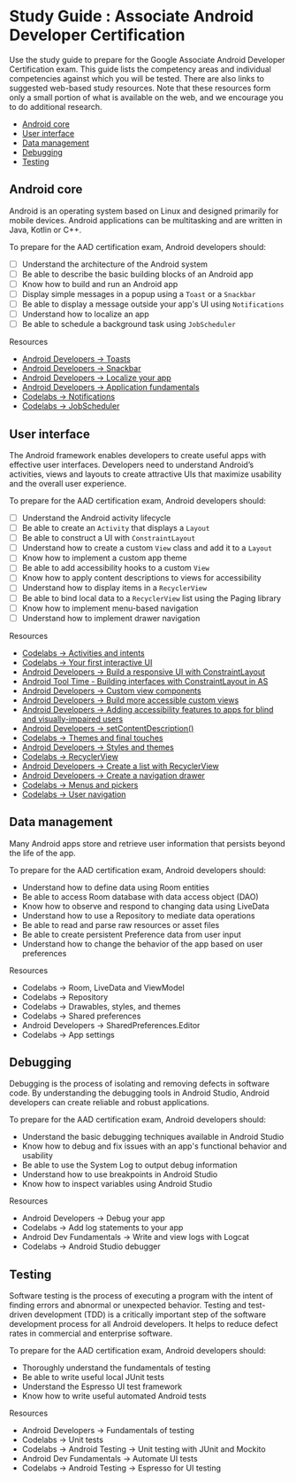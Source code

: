 # Study Guide : Associate Android Developer Certification
Use the study guide to prepare for the Google Associate Android Developer Certification exam. This guide lists the competency areas and individual competencies against which you will be tested. There are also links to suggested web-based study resources. Note that these resources form only a small portion of what is available on the web, and we encourage you to do additional research.

- [Android core](#android-core)
- [User interface](#user-interface)
- [Data management](#data-management)
- [Debugging](#debugging)
- [Testing](#testing)


## Android core
Android is an operating system based on Linux and designed primarily for mobile devices. Android applications can be multitasking and are written in Java, Kotlin or C++.

To prepare for the AAD certification exam, Android developers should:

- [ ] Understand the architecture of the Android system
- [ ] Be able to describe the basic building blocks of an Android app
- [ ] Know how to build and run an Android app
- [ ] Display simple messages in a popup using a `Toast` or a `Snackbar`
- [ ] Be able to display a message outside your app's UI using `Notifications`
- [ ] Understand how to localize an app
- [ ] Be able to schedule a background task using `JobScheduler`

Resources
- [Android Developers -> Toasts](https://developer.android.com/guide/topics/ui/notifiers/toasts)
- [Android Developers -> Snackbar](https://developer.android.com/reference/android/support/design/widget/Snackbar)
- [Android Developers -> Localize your app](https://developer.android.com/guide/topics/resources/localization)
- [Android Developers -> Application fundamentals](https://developer.android.com/guide/components/fundamentals)
- [Codelabs -> Notifications](https://codelabs.developers.google.com/codelabs/android-training-notifications/index.html?index=..%2F..android-training#0)
- [Codelabs -> JobScheduler](https://codelabs.developers.google.com/codelabs/android-training-job-scheduler/index.html?index=..%2F..android-training#0)


## User interface
The Android framework enables developers to create useful apps with effective user interfaces. Developers need to understand Android’s activities, views and layouts to create attractive UIs that maximize usability and the overall user experience.

To prepare for the AAD certification exam, Android developers should:

- [ ] Understand the Android activity lifecycle
- [ ] Be able to create an `Activity` that displays a `Layout`
- [ ] Be able to construct a UI with `ConstraintLayout`
- [ ] Understand how to create a custom `View` class and add it to a `Layout`
- [ ] Know how to implement a custom app theme
- [ ] Be able to add accessibility hooks to a custom `View`
- [ ] Know how to apply content descriptions to views for accessibility
- [ ] Understand how to display items in a `RecyclerView`
- [ ] Be able to bind local data to a `RecyclerView` list using the Paging library
- [ ] Know how to implement menu-based navigation
- [ ] Understand how to implement drawer navigation

Resources
- [Codelabs -> Activities and intents](https://codelabs.developers.google.com/codelabs/android-training-create-an-activity/index.html?index=..%2F..android-training#0)
- [Codelabs -> Your first interactive UI](https://codelabs.developers.google.com/codelabs/android-training-layout-editor-part-a/index.html?index=..%2F..android-training#0)
- [Android Developers -> Build a responsive UI with ConstraintLayout](https://developer.android.com/training/constraint-layout/)
- [Android Tool Time - Building interfaces with ConstraintLayout in AS](https://www.youtube.com/watch?time_continue=9&v=XamMbnzI5vE)
- [Android Developers -> Custom view components](https://developer.android.com/guide/topics/ui/custom-components)
- [Android Developers -> Build more accessible custom views](https://developer.android.com/guide/topics/ui/accessibility/custom-views)
- [Android Developers -> Adding accessibility features to apps for blind and visually-impaired users](https://www.youtube.com/watch?v=1by5J7c5Vz4)
- [Android Developers -> setContentDescription()](https://developer.android.com/reference/android/view/View#setContentDescription(java.lang.CharSequence))
- [Codelabs -> Themes and final touches](https://codelabs.developers.google.com/codelabs/android-training-drawables-styles-and-themes/index.html?index=..%2F..android-training#5)
- [Android Developers -> Styles and themes](https://developer.android.com/guide/topics/ui/look-and-feel/themes)
- [Codelabs -> RecyclerView](https://codelabs.developers.google.com/codelabs/android-training-create-recycler-view/index.html?index=..%2F..android-training#0)
- [Android Developers -> Create a list with RecyclerView](https://developer.android.com/guide/topics/ui/layout/recyclerview)
- [Android Developers -> Create a navigation drawer](https://developer.android.com/training/implementing-navigation/nav-drawer)
- [Codelabs -> Menus and pickers](https://codelabs.developers.google.com/codelabs/android-training-menus-and-pickers/index.html?index=..%2F..android-training#0)
- [Codelabs -> User navigation](https://codelabs.developers.google.com/codelabs/android-training-provide-user-navigation/index.html?index=..%2F..android-training#0)

## Data management
Many Android apps store and retrieve user information that persists beyond the life of the app.

To prepare for the AAD certification exam, Android developers should:

- Understand how to define data using Room entities
- Be able to access Room database with data access object (DAO)
- Know how to observe and respond to changing data using LiveData
- Understand how to use a Repository to mediate data operations
- Be able to read and parse raw resources or asset files
- Be able to create persistent Preference data from user input
- Understand how to change the behavior of the app based on user preferences

Resources
- Codelabs -> Room, LiveData and ViewModel
- Codelabs -> Repository
- Codelabs -> Drawables, styles, and themes
- Codelabs -> Shared preferences
- Android Developers -> SharedPreferences.Editor
- Codelabs -> App settings

## Debugging
Debugging is the process of isolating and removing defects in software code. By understanding the debugging tools in Android Studio, Android developers can create reliable and robust applications.

To prepare for the AAD certification exam, Android developers should:

- Understand the basic debugging techniques available in Android Studio
- Know how to debug and fix issues with an app's functional behavior and usability
- Be able to use the System Log to output debug information
- Understand how to use breakpoints in Android Studio
- Know how to inspect variables using Android Studio

Resources
- Android Developers -> Debug your app
- Codelabs -> Add log statements to your app
- Android Dev Fundamentals -> Write and view logs with Logcat
- Codelabs -> Android Studio debugger


## Testing
Software testing is the process of executing a program with the intent of finding errors and abnormal or unexpected behavior. Testing and test-driven development (TDD) is a critically important step of the software development process for all Android developers. It helps to reduce defect rates in commercial and enterprise software.

To prepare for the AAD certification exam, Android developers should:

- Thoroughly understand the fundamentals of testing
- Be able to write useful local JUnit tests
- Understand the Espresso UI test framework
- Know how to write useful automated Android tests

Resources
- Android Developers -> Fundamentals of testing
- Codelabs -> Unit tests
- Codelabs -> Android Testing -> Unit testing with JUnit and Mockito
- Android Dev Fundamentals -> Automate UI tests
- Codelabs -> Android Testing -> Espresso for UI testing
